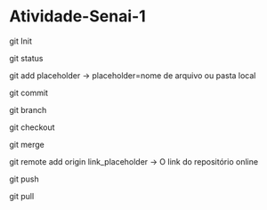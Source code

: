 # Atividade-Senai-1

git Init

git status

git add placeholder -> placeholder=nome de arquivo ou pasta local

git commit 

git branch

git checkout

git merge

git remote add origin link_placeholder -> O link do repositório online

git push

git pull
